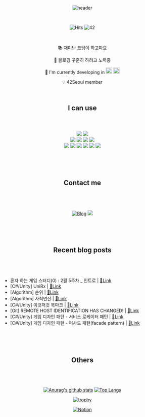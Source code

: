 <div align="center">
  
![header](https://capsule-render.vercel.app/api?type=cylinder&color=timeGradient&height=160&text=Sunhye%20Kim&fontSize=48&fontAlignY=45&desc=Hello%20World!&descAlignY=70&animation=fadeIn)


</br>

![Hits](https://hits.seeyoufarm.com/api/count/incr/badge.svg?url=https%3A%2F%2Fgithub.com%2Fmocha-kim%2Fhit-counter&count_bg=%230AABAE&title_bg=%23555555&title=hits)
![42](https://img.shields.io/badge/Born2Code-sunhkim-F5DF4D?style=flat&logo=42&logoColor=white)

</br>

📚  재미난 코딩이 하고파요

💌  블로깅 꾸준히 하려고 노력중
  
🔭  I'm currently developing in
<img src="https://profilinator.rishav.dev/skills-assets/cplusplus-original.svg" alt="C++" height="20"> <img src="https://profilinator.rishav.dev/skills-assets/csharp-original.svg" alt="C#" height="20">  
  
💡  42Seoul member

</br>
 

## I can use </br></br>
  
</br>

<img src="https://img.shields.io/badge/Unity-555555?style=for-the-badge&logo=Unity&logoColor=white">
<img src="https://img.shields.io/badge/Unreal%20Engine-555555?style=for-the-badge&logo=UnrealEngine&logoColor=white">
</br>
<img src="https://img.shields.io/badge/C-A8B9CC?style=for-the-badge&logo=C&logoColor=white">
<img src="https://img.shields.io/badge/C++-00599C?style=for-the-badge&logo=cplusplus&logoColor=white">
<img src="https://img.shields.io/badge/C%23-239120?style=for-the-badge&logo=csharp&logoColor=white">
<img src="https://img.shields.io/badge/Java-E48C2D?style=for-the-badge&logoColor=white">
</br>
<img src="https://img.shields.io/badge/Git-F05032?style=flat-square&logo=git&logoColor=white">
<img src="https://img.shields.io/badge/GitHub-181717?style=flat-square&logo=github&logoColor=white">
<img src="https://img.shields.io/badge/Slack-4A154B?style=flat-square&logo=slack&logoColor=white">
<img src="https://img.shields.io/badge/Notion-000000?style=flat-square&logo=notion&logoColor=white">
<img src="https://img.shields.io/badge/Figma-F24E1E?style=flat-square&logo=figma&logoColor=white">
<img src="https://img.shields.io/badge/Jira-0052CC?style=flat-square&logo=jira&logoColor=white">

</br></br></br>

## Contact me </br></br>
  
</br>

[![Blog](https://img.shields.io/badge/Naver%20Blog-03C75A?style=for-the-badge&logo=Naver&logoColor=white)](https://blog.naver.com/mocha-kim)
<img src="https://img.shields.io/badge/dev.sunhye@gmail.com-EA4335?style=for-the-badge&logo=Gmail&logoColor=white">

</br></br></br>

## Recent blog posts </br></br>
  
</div>
<div align="start">
  
</br>

<!-- BLOG-POST-LIST:START -->
 - 혼자 하는 게임 스터디&lpar;0&rpar; : 2월 5주차 _ 인트로 | [🔗Link](https://blog.naver.com/mocha-kim/223368067938?fromRss=true)
 - [C#/Unity] UniRx | [🔗Link](https://blog.naver.com/mocha-kim/223210483687?fromRss=true)
 - [Algorithm] 순위 | [🔗Link](https://blog.naver.com/mocha-kim/223206073930?fromRss=true)
 - [Algorithm] 사칙연산 | [🔗Link](https://blog.naver.com/mocha-kim/223205906530?fromRss=true)
 - [C#/Unity] 이것저것 북마크 | [🔗Link](https://blog.naver.com/mocha-kim/223095033962?fromRss=true)
 - [Git] REMOTE HOST IDENTIFICATION HAS CHANGED! | [🔗Link](https://blog.naver.com/mocha-kim/223064918898?fromRss=true)
 - [C#/Unity] 게임 디자인 패턴 -  서비스 로케이터 패턴 | [🔗Link](https://blog.naver.com/mocha-kim/223000766992?fromRss=true)
 - [C#/Unity] 게임 디자인 패턴 -  퍼사드 패턴&lpar;facade pattern&rpar; | [🔗Link](https://blog.naver.com/mocha-kim/222996615280?fromRss=true)<!-- BLOG-POST-LIST:END -->

</div>

</br></br></br>
<div align="center">

## Others </br></br>
  
</br>

[![Anurag's github stats](https://github-readme-stats.vercel.app/api?username=mocha-kim&hide=issues&count_private=true&line_height=24&bg_color=363945&title_color=FFF29C&icon_color=FDAC53&text_color=C8FFCC)](https://github.com/anuraghazra/github-readme-stats)
[![Top Langs](https://github-readme-stats.vercel.app/api/top-langs/?username=mocha-kim&layout=compact&bg_color=363945&title_color=FFF29C&icon_color=FDAC53&text_color=C8FFCC)](https://github.com/anuraghazra/github-readme-stats)

[![trophy](https://github-profile-trophy.vercel.app/?username=mocha-kim&rank=-C&column=-1&theme=onedark)](https://github.com/ryo-ma/github-profile-trophy)

[![Notion](https://img.shields.io/badge/Notion%20Resume-000000?style=for-the-badge&logo=notion&logoColor=white)](https://www.notion.so/mocha-kim/9ad4337d4fbd47a483b15dd101f87440?pvs=4)

</div>

</br></br>

